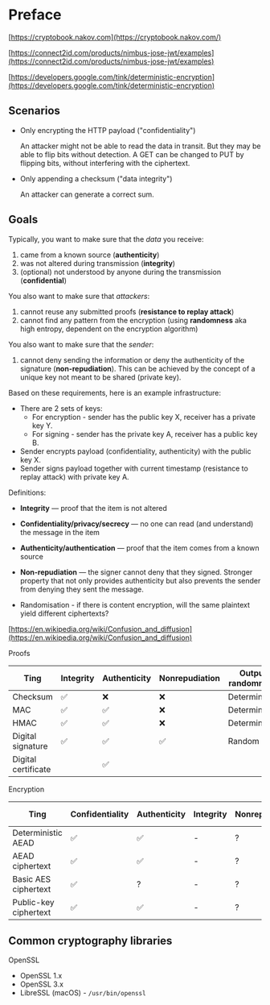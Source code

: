 # Preface

[https://cryptobook.nakov.com](https://cryptobook.nakov.com/)

[https://connect2id.com/products/nimbus-jose-jwt/examples](https://connect2id.com/products/nimbus-jose-jwt/examples)

[https://developers.google.com/tink/deterministic-encryption](https://developers.google.com/tink/deterministic-encryption)

## Scenarios

- Only encrypting the HTTP payload ("confidentiality")

  An attacker might not be able to read the data in transit. But they may be able to flip bits without detection. A GET can be changed to PUT by flipping bits, without interfering with the ciphertext.

- Only appending a checksum ("data integrity")

  An attacker can generate a correct sum.

## Goals

Typically, you want to make sure that the _data_ you receive:

1. came from a known source (**authenticity**)
2. was not altered during transmission (**integrity**)
3. (optional) not understood by anyone during the transmission (**confidential**)

You also want to make sure that _attackers_:

1. cannot reuse any submitted proofs (**resistance to replay attack**)
2. cannot find any pattern from the encryption (using **randomness** aka high entropy, dependent on the encryption algorithm)

You also want to make sure that the _sender_:

1. cannot deny sending the information or deny the authenticity of the signature (**non-repudiation**). This can be achieved by the concept of a unique key not meant to be shared (private key).

Based on these requirements, here is an example infrastructure:

- There are 2 sets of keys:
  - For encryption - sender has the public key X, receiver has a private key Y.
  - For signing - sender has the private key A, receiver has a public key B.
- Sender encrypts payload (confidentiality, authenticity) with the public key X.
- Sender signs payload together with current timestamp (resistance to replay attack) with private key A.

Definitions:

- **Integrity** — proof that the item is not altered

- **Confidentiality/privacy/secrecy** — no one can read (and understand) the message in the item

- **Authenticity/authentication** — proof that the item comes from a known source

- **Non-repudiation** — the signer cannot deny that they signed. Stronger property that not only provides authenticity but also prevents the sender from denying they sent the message.

- Randomisation - if there is content encryption, will the same plaintext yield different ciphertexts?

[https://en.wikipedia.org/wiki/Confusion_and_diffusion](https://en.wikipedia.org/wiki/Confusion_and_diffusion)

Proofs

| Ting                | Integrity | Authenticity | Nonrepudiation | Output randomness |
| ------------------- | --------- | ------------ | -------------- | ----------------- |
| Checksum            | ✅        | ❌           | ❌             | Deterministic     |
| MAC                 | ✅        | ✅           | ❌             | Deterministic     |
| HMAC                | ✅        | ✅           | ❌             | Deterministic     |
| Digital signature   | ✅        | ✅           | ✅             | Random            |
| Digital certificate |           | ✅           |                |                   |

Encryption

| Ting                  | Confidentiality | Authenticity | Integrity | Nonrepudiation | Output randomness |
| --------------------- | --------------- | ------------ | --------- | -------------- | ----------------- |
| Deterministic AEAD    | ✅              | ✅           | -         | ?              | Deterministic     |
| AEAD ciphertext       | ✅              | ✅           | -         | ?              | Random            |
| Basic AES ciphertext  | ✅              | ?            | -         | ?              | Random            |
| Public-key ciphertext | ✅              | ✅           | -         | ?              | Random            |

## Common cryptography libraries

OpenSSL

- OpenSSL 1.x
- OpenSSL 3.x
- LibreSSL (macOS) - `/usr/bin/openssl`
